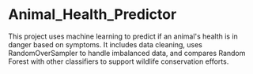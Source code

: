 # Animal_Health_Predictor
This project uses machine learning to predict if an animal's health is in danger based on symptoms. It includes data cleaning, uses RandomOverSampler to handle imbalanced data, and compares Random Forest with other classifiers to support wildlife conservation efforts.
